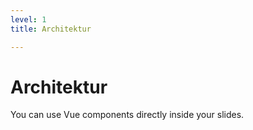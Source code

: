 ```yaml
---
level: 1
title: Architektur

---
```


# Architektur


<div grid="~ cols-2 gap-10" class="container">
  <div>
    <p>You can use Vue components directly inside your slides.</p>

  </div>

  <div class="img-wrapper">
    <Image
        class="myImage"
        :src="`./static/android-platform-architecture.webp`"
        :caption="'Android Architecture'"
    />
  </div>
</div>



<PageNumber/>

<style>
.container, .container *{
    height: 100%;
    position: relative;
}
.img-wrapper{

}
.myImage{

margin-left: auto;
margin-top: 2rem;
width: 26rem;
}
</style>